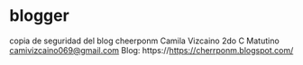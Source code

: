 # blogger
copia de seguridad del blog cheerponm
Camila Vizcaino 
2do C Matutino
camivizcaino069@gmail.com
Blog: https://https://cherrponm.blogspot.com/
